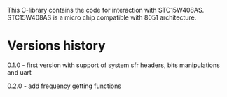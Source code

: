 This C-library contains the code for interaction with STC15W408AS. STC15W408AS is a micro chip compatible with 8051 architecture.

# Versions history
0.1.0 - first version with support of system sfr headers, bits manipulations and uart

0.2.0 - add frequency getting functions
